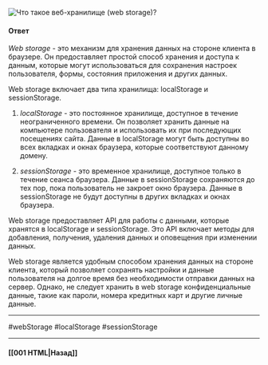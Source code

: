 ![Что такое веб-хранилище (web storage)?](https://youtu.be/XtQPrt8G0n8?t=406)

#### Ответ

*Web storage* - это механизм для хранения данных на стороне клиента в браузере. Он предоставляет простой способ хранения и доступа к данным, которые могут использоваться для сохранения настроек пользователя, формы, состояния приложения и других данных.

Web storage включает два типа хранилища: localStorage и sessionStorage.

1. *localStorage* - это постоянное хранилище, доступное в течение неограниченного времени. Он позволяет хранить данные на компьютере пользователя и использовать их при последующих посещениях сайта. Данные в localStorage могут быть доступны во всех вкладках и окнах браузера, которые соответствуют данному домену.
    
2. *sessionStorage* - это временное хранилище, доступное только в течение сеанса браузера. Данные в sessionStorage сохраняются до тех пор, пока пользователь не закроет окно браузера. Данные в sessionStorage не будут доступны в других вкладках и окнах браузера.
    

Web storage предоставляет API для работы с данными, которые хранятся в localStorage и sessionStorage. Это API включает методы для добавления, получения, удаления данных и оповещения при изменении данных.

Web storage является удобным способом хранения данных на стороне клиента, который позволяет сохранять настройки и данные пользователя на долгое время без необходимости отправки данных на сервер. Однако, не следует хранить в web storage конфиденциальные данные, такие как пароли, номера кредитных карт и другие личные данные.

___
#webStorage #localStorage #sessionStorage 

___

#### [[001 HTML|Назад]]